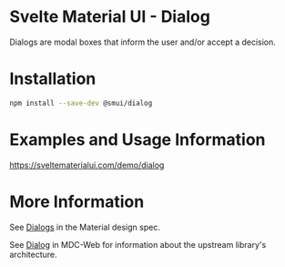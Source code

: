 # Svelte Material UI - Dialog

Dialogs are modal boxes that inform the user and/or accept a decision.

# Installation

```sh
npm install --save-dev @smui/dialog
```

# Examples and Usage Information

https://sveltematerialui.com/demo/dialog

# More Information

See [Dialogs](https://material.io/components/dialogs) in the Material design spec.

See [Dialog](https://github.com/material-components/material-components-web/tree/v14.0.0/packages/mdc-dialog) in MDC-Web for information about the upstream library's architecture.
